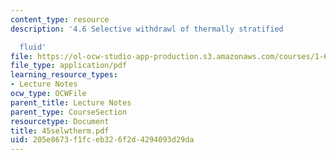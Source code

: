 ```yaml
---
content_type: resource
description: '4.6 Selective withdrawl of thermally stratified

  fluid'
file: https://ol-ocw-studio-app-production.s3.amazonaws.com/courses/1-63-advanced-fluid-dynamics-of-the-environment-fall-2002/205e8673f1fceb326f2d4294093d29da_45selwtherm.pdf
file_type: application/pdf
learning_resource_types:
- Lecture Notes
ocw_type: OCWFile
parent_title: Lecture Notes
parent_type: CourseSection
resourcetype: Document
title: 45selwtherm.pdf
uid: 205e8673-f1fc-eb32-6f2d-4294093d29da
---
```

